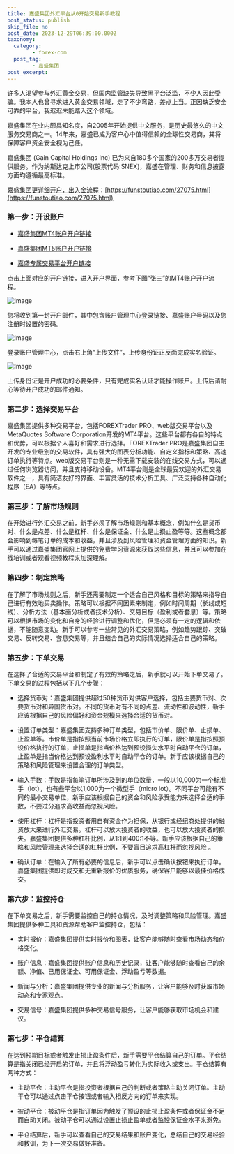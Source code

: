 ```yaml
---
title: 嘉盛集团外汇平台从0开始交易新手教程
post_status: publish
skip_file: no
post_date: 2023-12-29T06:39:00.000Z
taxonomy:
  category:
        - forex-com
  post_tag:
        - 嘉盛集团
post_excerpt: 
---
```

许多人渴望参与外汇黄金交易，但国内监管缺失导致黑平台泛滥，不少人因此受骗。我本人也曾寻求进入黄金交易领域，走了不少弯路，差点上当。正因缺乏安全可靠的平台，我迟迟未能踏入这个领域。

嘉盛集团在业内颇具知名度，自2005年开始提供中文服务，是历史最悠久的中文服务交易商之一。14年来，嘉盛已成为客户心中值得信赖的全球性交易商，其将保障客户资金安全视为己任。

嘉盛集团 (Gain Capital Holdings Inc) 已为来自180多个国家的200多万交易者提供服务。作为纳斯达克上市公司(股票代码:SNEX)，嘉盛在管理、财务和信息披露方面均遵循最高标准。

[嘉盛集团更详细开户，出入金流程](https://funstoutiao.com/27075.html)：[https://funstoutiao.com/27075.html](https://funstoutiao.com/27075.html)

### 第一步：开设账户

* [嘉盛集团MT4账户开户链接](https://s.ssgg.net/jsmt4)

* [嘉盛集团MT5账户开户链接](https://s.ssgg.net/jsmt5)

* [嘉盛专属交易平台开户链接](https://s.ssgg.net/js)

点击上面对应的开户链接，进入开户界面，参考下图“张三”的MT4账户开户流程。

![Image](https://prod-files-secure.s3.us-west-2.amazonaws.com/39ed1227-6d7d-4570-be36-9ccd4a2c4241/7a167aea-686b-400d-af59-4e18eb607a40/640.png?X-Amz-Algorithm=AWS4-HMAC-SHA256&X-Amz-Content-Sha256=UNSIGNED-PAYLOAD&X-Amz-Credential=ASIAZI2LB466SQVALV5L%2F20250721%2Fus-west-2%2Fs3%2Faws4_request&X-Amz-Date=20250721T041308Z&X-Amz-Expires=3600&X-Amz-Security-Token=IQoJb3JpZ2luX2VjELT%2F%2F%2F%2F%2F%2F%2F%2F%2F%2FwEaCXVzLXdlc3QtMiJHMEUCIQD7%2BaZTO8v%2BX0xNFOSFFAcW7W5nbrBNH9%2FigC7WppsyHQIgRQXHlOSSzkRsAGUddQWaQOxc7Nziab7SPQ4bi2Rh4YAqiAQIzf%2F%2F%2F%2F%2F%2F%2F%2F%2F%2FARAAGgw2Mzc0MjMxODM4MDUiDGUE%2FScx1lrYa5c49yrcA6%2B%2Fie4RPTZ918m2qI7PcEdJLNzdoKMXJQicNUybl%2B7oMlu6Xsh3461xf8k4ibVx%2Fb1rIfR52%2F6awCms5MbJp%2F7jzPvVdpdZ7kCmJjQXHYY8K6qZpygpaB0aUqQtpxJYBg1a82SNmRl4X9hiQO4kBhvj1ZLe1XkHe1lpVN5Y0qPLbOPFS5eVLoegaB2H0%2FMiizfqYdFjyAW77RzlAL7PfBTDmakDkZgSgJc0Hl0GUUVyUOY4rnuVZEPs9RsPNWqu3JAkdqPgxfZTTPGRTgady3GFW%2BxfFzBk%2B8Go1H05RWXW6sgaSiUkc2UgqGp7dTgp8WMdmvZ%2BUeBc7%2BppOX4mvVwtrTLe53OY9OstKVvL92G%2BKmzJ6UdD4wfATfTXFlStWziCq8gZq6yzgAeh2sLNyLyuAfi4QpfFDaSowMUO6duj66htTw6O4ix3bLIMyWGy06iVp6WhYgK0ZQyFNWHM566bvM%2Fa7dM5FQtSaahzJkEI2%2FkQFn16C6L8sDgZBgAHzZiP%2FyPLznZPgRCFzRRxxoVpTQdCOIECmTxga1drXtU3OEFm3pNyJu6qs6LdUWU%2Bs9p09Ov89qJZxYlrYhjqHD%2Ferq4zvlcn73bEoYNSVZ9Gl%2Blv3Ak2WRlvy3%2FdMP359sMGOqUB%2Fh%2FSABYTIbCSNzdN8GIjjuYXEyFBoltxwL1dcrj3pys%2BECibPiAzJzbdxx3czk1QfYvPONQqotHRlfS2xNPXjLhCYkdrpHu6lAMDW8t0GeIU7R0dmJ6HCg%2BlcSO9IUf11NrpgK4ewMgDDjEtJgU80czfBs2eVeeNEcOvaCEAtd3gOWNo66NfdmqWO0x4qkHxzM85D3yeaqi%2FzfHg1CDMwNUy7eMT&X-Amz-Signature=0c0cb6c7a2d08f15c9cedc70d638f8ebbe5b5f1996ab04cc31df6bd84f2d509c&X-Amz-SignedHeaders=host&x-amz-checksum-mode=ENABLED&x-id=GetObject)

您将收到第一封开户邮件，其中包含账户管理中心登录链接、嘉盛账户号码以及您注册时设置的密码。

![Image](https://prod-files-secure.s3.us-west-2.amazonaws.com/39ed1227-6d7d-4570-be36-9ccd4a2c4241/eaa1c6b3-2877-4284-a0e1-530e222c27fb/image.png?X-Amz-Algorithm=AWS4-HMAC-SHA256&X-Amz-Content-Sha256=UNSIGNED-PAYLOAD&X-Amz-Credential=ASIAZI2LB466SQVALV5L%2F20250721%2Fus-west-2%2Fs3%2Faws4_request&X-Amz-Date=20250721T041308Z&X-Amz-Expires=3600&X-Amz-Security-Token=IQoJb3JpZ2luX2VjELT%2F%2F%2F%2F%2F%2F%2F%2F%2F%2FwEaCXVzLXdlc3QtMiJHMEUCIQD7%2BaZTO8v%2BX0xNFOSFFAcW7W5nbrBNH9%2FigC7WppsyHQIgRQXHlOSSzkRsAGUddQWaQOxc7Nziab7SPQ4bi2Rh4YAqiAQIzf%2F%2F%2F%2F%2F%2F%2F%2F%2F%2FARAAGgw2Mzc0MjMxODM4MDUiDGUE%2FScx1lrYa5c49yrcA6%2B%2Fie4RPTZ918m2qI7PcEdJLNzdoKMXJQicNUybl%2B7oMlu6Xsh3461xf8k4ibVx%2Fb1rIfR52%2F6awCms5MbJp%2F7jzPvVdpdZ7kCmJjQXHYY8K6qZpygpaB0aUqQtpxJYBg1a82SNmRl4X9hiQO4kBhvj1ZLe1XkHe1lpVN5Y0qPLbOPFS5eVLoegaB2H0%2FMiizfqYdFjyAW77RzlAL7PfBTDmakDkZgSgJc0Hl0GUUVyUOY4rnuVZEPs9RsPNWqu3JAkdqPgxfZTTPGRTgady3GFW%2BxfFzBk%2B8Go1H05RWXW6sgaSiUkc2UgqGp7dTgp8WMdmvZ%2BUeBc7%2BppOX4mvVwtrTLe53OY9OstKVvL92G%2BKmzJ6UdD4wfATfTXFlStWziCq8gZq6yzgAeh2sLNyLyuAfi4QpfFDaSowMUO6duj66htTw6O4ix3bLIMyWGy06iVp6WhYgK0ZQyFNWHM566bvM%2Fa7dM5FQtSaahzJkEI2%2FkQFn16C6L8sDgZBgAHzZiP%2FyPLznZPgRCFzRRxxoVpTQdCOIECmTxga1drXtU3OEFm3pNyJu6qs6LdUWU%2Bs9p09Ov89qJZxYlrYhjqHD%2Ferq4zvlcn73bEoYNSVZ9Gl%2Blv3Ak2WRlvy3%2FdMP359sMGOqUB%2Fh%2FSABYTIbCSNzdN8GIjjuYXEyFBoltxwL1dcrj3pys%2BECibPiAzJzbdxx3czk1QfYvPONQqotHRlfS2xNPXjLhCYkdrpHu6lAMDW8t0GeIU7R0dmJ6HCg%2BlcSO9IUf11NrpgK4ewMgDDjEtJgU80czfBs2eVeeNEcOvaCEAtd3gOWNo66NfdmqWO0x4qkHxzM85D3yeaqi%2FzfHg1CDMwNUy7eMT&X-Amz-Signature=d494eda15d41383e3a555aa63808a92864d3f5e99db9906b0cdb34d3c2d35540&X-Amz-SignedHeaders=host&x-amz-checksum-mode=ENABLED&x-id=GetObject)

登录账户管理中心，点击右上角“上传文件”，上传身份证正反面完成实名验证。

![Image](https://prod-files-secure.s3.us-west-2.amazonaws.com/39ed1227-6d7d-4570-be36-9ccd4a2c4241/54090639-09fc-46b4-a135-e0289f707147/image.png?X-Amz-Algorithm=AWS4-HMAC-SHA256&X-Amz-Content-Sha256=UNSIGNED-PAYLOAD&X-Amz-Credential=ASIAZI2LB466SQVALV5L%2F20250721%2Fus-west-2%2Fs3%2Faws4_request&X-Amz-Date=20250721T041308Z&X-Amz-Expires=3600&X-Amz-Security-Token=IQoJb3JpZ2luX2VjELT%2F%2F%2F%2F%2F%2F%2F%2F%2F%2FwEaCXVzLXdlc3QtMiJHMEUCIQD7%2BaZTO8v%2BX0xNFOSFFAcW7W5nbrBNH9%2FigC7WppsyHQIgRQXHlOSSzkRsAGUddQWaQOxc7Nziab7SPQ4bi2Rh4YAqiAQIzf%2F%2F%2F%2F%2F%2F%2F%2F%2F%2FARAAGgw2Mzc0MjMxODM4MDUiDGUE%2FScx1lrYa5c49yrcA6%2B%2Fie4RPTZ918m2qI7PcEdJLNzdoKMXJQicNUybl%2B7oMlu6Xsh3461xf8k4ibVx%2Fb1rIfR52%2F6awCms5MbJp%2F7jzPvVdpdZ7kCmJjQXHYY8K6qZpygpaB0aUqQtpxJYBg1a82SNmRl4X9hiQO4kBhvj1ZLe1XkHe1lpVN5Y0qPLbOPFS5eVLoegaB2H0%2FMiizfqYdFjyAW77RzlAL7PfBTDmakDkZgSgJc0Hl0GUUVyUOY4rnuVZEPs9RsPNWqu3JAkdqPgxfZTTPGRTgady3GFW%2BxfFzBk%2B8Go1H05RWXW6sgaSiUkc2UgqGp7dTgp8WMdmvZ%2BUeBc7%2BppOX4mvVwtrTLe53OY9OstKVvL92G%2BKmzJ6UdD4wfATfTXFlStWziCq8gZq6yzgAeh2sLNyLyuAfi4QpfFDaSowMUO6duj66htTw6O4ix3bLIMyWGy06iVp6WhYgK0ZQyFNWHM566bvM%2Fa7dM5FQtSaahzJkEI2%2FkQFn16C6L8sDgZBgAHzZiP%2FyPLznZPgRCFzRRxxoVpTQdCOIECmTxga1drXtU3OEFm3pNyJu6qs6LdUWU%2Bs9p09Ov89qJZxYlrYhjqHD%2Ferq4zvlcn73bEoYNSVZ9Gl%2Blv3Ak2WRlvy3%2FdMP359sMGOqUB%2Fh%2FSABYTIbCSNzdN8GIjjuYXEyFBoltxwL1dcrj3pys%2BECibPiAzJzbdxx3czk1QfYvPONQqotHRlfS2xNPXjLhCYkdrpHu6lAMDW8t0GeIU7R0dmJ6HCg%2BlcSO9IUf11NrpgK4ewMgDDjEtJgU80czfBs2eVeeNEcOvaCEAtd3gOWNo66NfdmqWO0x4qkHxzM85D3yeaqi%2FzfHg1CDMwNUy7eMT&X-Amz-Signature=a1c32b85cc89a7d4f0a9e400b2174b6a0b99b9ae8a83ecd3b014f37a72046375&X-Amz-SignedHeaders=host&x-amz-checksum-mode=ENABLED&x-id=GetObject)

上传身份证是开户成功的必要条件，只有完成实名认证才能操作账户。上传后请耐心等待开户成功的邮件通知。

### 第二步：选择交易平台

嘉盛集团提供多种交易平台，包括FOREXTrader PRO、web版交易平台以及MetaQuotes Software Corporation开发的MT4平台。这些平台都有各自的特点和优势，可以根据个人喜好和需求进行选择。FOREXTrader PRO是嘉盛集团自主开发的专业级别的交易软件，具有强大的图表分析功能、自定义指标和策略、高速订单执行等特点。web版交易平台则是一种无需下载安装的在线交易方式，可以通过任何浏览器访问，并且支持移动设备。MT4平台则是全球最受欢迎的外汇交易软件之一，具有简洁友好的界面、丰富灵活的技术分析工具、广泛支持各种自动化程序（EA）等特点。

### 第三步：了解市场规则

在开始进行外汇交易之前，新手必须了解市场规则和基本概念，例如什么是货币对、什么是点差、什么是杠杆、什么是保证金、什么是止损止盈等等。这些概念都会影响到每笔订单的成本和收益，并且涉及到风险管理和资金管理方面的知识。新手可以通过嘉盛集团官网上提供的免费学习资源来获取这些信息，并且可以参加在线培训或者观看视频教程来加深理解。

### 第四步：制定策略

在了解了市场规则之后，新手还需要制定一个适合自己风格和目标的策略来指导自己进行有效地买卖操作。策略可以根据不同因素来制定，例如时间周期（长线或短线）、分析方法（基本面分析或者技术分析）、交易目标（盈利或者套息）等。策略可以根据市场的变化和自身的经验进行调整和优化，但是必须有一定的逻辑和依据，不能随意变动。新手可以参考一些常见的外汇交易策略，例如趋势跟踪、突破交易、反转交易、套息交易等，并且结合自己的实际情况选择适合自己的策略。

### 第五步：下单交易

在选择了合适的交易平台和制定了有效的策略之后，新手就可以开始下单交易了。下单交易的过程包括以下几个步骤：

* 选择货币对：嘉盛集团提供超过50种货币对供客户选择，包括主要货币对、次要货币对和异国货币对。不同的货币对有不同的点差、流动性和波动性，新手应该根据自己的风险偏好和资金规模来选择合适的货币对。

* 设置订单类型：嘉盛集团支持多种订单类型，包括市价单、限价单、止损单、止盈单等。市价单是指按照当前市场价格立即执行的订单，限价单是指按照预设价格执行的订单，止损单是指当价格达到预设损失水平时自动平仓的订单，止盈单是指当价格达到预设盈利水平时自动平仓的订单。新手应该根据自己的策略和风险管理来设置合理的订单类型。

* 输入手数：手数是指每笔订单所涉及到的单位数量，一般以10,000为一个标准手（lot），也有些平台以1,000为一个微型手（micro lot）。不同平台可能有不同的最小交易单位，新手应该根据自己的资金和风险承受能力来选择合适的手数，不要过分追求高收益而忽视风险。

* 使用杠杆：杠杆是指投资者用自有资金作为担保，从银行或经纪商处提供的融资放大来进行外汇交易。杠杆可以放大投资者的收益，也可以放大投资者的损失。嘉盛集团提供多种杠杆比例，从1:1到400:1不等。新手应该根据自己的策略和风险管理来选择合适的杠杆比例，不要盲目追求高杠杆而忽视风险 。

* 确认订单：在输入了所有必要的信息后，新手可以点击确认按钮来执行订单。嘉盛集团提供即时成交和无重新报价的优质服务，确保客户能够以最佳价格成交。

### 第六步：监控持仓

在下单交易之后，新手需要监控自己的持仓情况，及时调整策略和风险管理。嘉盛集团提供多种工具和资源帮助客户监控持仓，包括：

* 实时报价：嘉盛集团提供实时报价和图表，让客户能够随时查看市场动态和价格变化。

* 账户信息：嘉盛集团提供账户信息和历史记录，让客户能够随时查看自己的余额、净值、已用保证金、可用保证金、浮动盈亏等数据。

* 新闻与分析：嘉盛集团提供专业的新闻与分析服务，让客户能够及时获取市场动态和专家观点。

* 交易信号：嘉盛集团提供多种交易信号服务，让客户能够获取市场机会和建议。

### 第七步：平仓结算

在达到预期目标或者触发止损止盈条件后，新手需要平仓结算自己的订单。平仓结算是指关闭已经开启的订单，并且将浮动盈亏转化为实际收入或支出。平仓结算有两种方式：

* 主动平仓：主动平仓是指投资者根据自己的判断或者策略主动关闭订单。主动平仓可以通过点击平仓按钮或者输入相反方向的订单来实现。

* 被动平仓：被动平仓是指订单因为触发了预设的止损止盈条件或者保证金不足而自动关闭。被动平仓可以通过设置止损止盈单或者监控保证金水平来避免。

* 平仓结算后，新手可以查看自己的交易结果和账户变化，总结自己的交易经验和教训，为下一次交易做好准备。